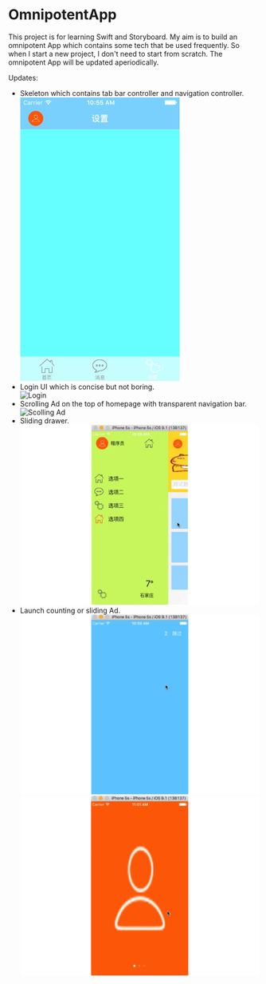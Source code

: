 # OmnipotentApp
This project is for learning Swift and Storyboard. My aim is to build an omnipotent
App which contains some tech that be used frequently. So when I start a new project,
I don't need to start from scratch. The omnipotent App will be updated aperiodically.  

Updates:
* Skeleton which contains tab bar controller and navigation controller.  
![Skeleton](https://raw.githubusercontent.com/GeekRRK/OmnipotentApp/master/image/skeleton.png)  
* Login UI which is concise but not boring.  
![Login](https://raw.githubusercontent.com/GeekRRK/OmnipotentApp/master/image/login.gif)  
* Scrolling Ad on the top of homepage with transparent navigation bar.  
![Scolling Ad](https://raw.githubusercontent.com/GeekRRK/OmnipotentApp/master/image/homepage.gif)  
* Sliding drawer.  
![Drawer](https://raw.githubusercontent.com/GeekRRK/OmnipotentApp/master/image/drawer.gif)  
* Launch counting or sliding Ad.  
![Skeleton](https://raw.githubusercontent.com/GeekRRK/OmnipotentApp/master/image/count.gif)  
![Skeleton](https://raw.githubusercontent.com/GeekRRK/OmnipotentApp/master/image/slide.gif)  
